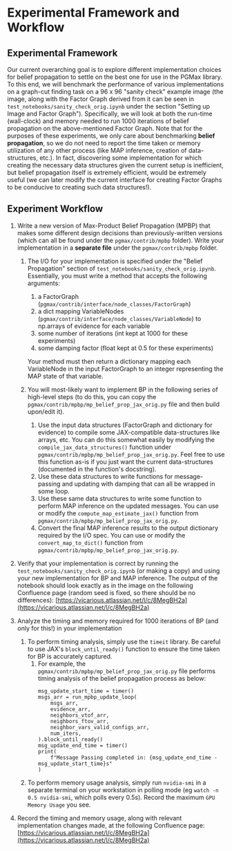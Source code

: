 # Experimental Framework and Workflow
## Experimental Framework
Our current overarching goal is to explore different implementation choices for belief propagation to settle on the best one for use in the PGMax library. To this end, we will benchmark the performance of various implementations on a graph-cut finding task on a 96 x 96 "sanity check" example image (the image, along with the Factor Graph derived from it can be seen in `test_notebooks/sanity_check_orig.ipynb` under the section "Setting up Image and Factor Graph"). Specifically, we will look at both the run-time (wall-clock) and memory needed to run 1000 iterations of belief propagation on the above-mentioned Factor Graph. Note that for the purposes of these experiments, we only care about benchmarking **belief propagation**, so we do not need to report the time taken or memory utilization of any other process (like MAP inference, creation of data-structures, etc.). In fact, discovering some implementation for which creating the necessary data structures given the current setup is inefficient, but belief propagation itself is extremely efficient, would be extremely useful (we can later modify the current interface for creating Factor Graphs to be conducive to creating such data structures!).

## Experiment Workflow
1. Write a new version of Max-Product Belief Propagation (MPBP) that makes some different design decisions than previously-written versions (which can all be found under the `pgmax/contrib/mpbp` folder). Write your implementation in a **separate file** under the `pgmax/contrib/mpbp` folder.
    1. The I/O for your implementation is specified under the "Belief Propagation" section of `test_notebooks/sanity_check_orig.ipynb`. Essentially, you must write a method that accepts the following arguments:
        1. a FactorGraph (`pgmax/contrib/interface/node_classes/FactorGraph`)
        1. a dict mapping VariableNodes (`pgmax/contrib/interface/node_classes/VariableNode`) to np.arrays of evidence for each variable
        1. some number of iterations (int kept at 1000 for these experiments)
        1. some damping factor (float kept at 0.5 for these experiments)

        Your method must then return a dictionary mapping each VariableNode in the input FactorGraph to an integer representing the MAP state of that variable.

    1. You will most-likely want to implement BP in the following series of high-level steps (to do this, you can copy the `pgmax/contrib/mpbp/mp_belief_prop_jax_orig.py` file and then build upon/edit it).
        1. Use the input data structures (FactorGraph and dictionary for evidence) to compile some JAX-compatible data-structures like arrays, etc. You can do this somewhat easily by modifying the `compile_jax_data_structures()` function under `pgmax/contrib/mpbp/mp_belief_prop_jax_orig.py`. Feel free to use this function as-is if you just want the current data-structures (documented in the function's docstring).
        1. Use these data structures to write functions for message-passing and updating with damping that can all be wrapped in some loop.
        1. Use these same data structures to write some function to perform MAP inference on the updated messages. You can use or modify the `compute_map_estimate_jax()` function from `pgmax/contrib/mpbp/mp_belief_prop_jax_orig.py`.
        1. Convert the final MAP inference results to the output dictionary required by the I/O spec. You can use or modify the `convert_map_to_dict()` function from `pgmax/contrib/mpbp/mp_belief_prop_jax_orig.py`.

1. Verify that your implementation is correct by running the `test_notebooks/sanity_check_orig.ipynb` (or making a copy) and using your new implementation for BP and MAP inference. The output of the notebook should look exactly as in the image on the following Confluence page (random seed is fixed, so there should be no differences): [https://vicarious.atlassian.net/l/c/8MegBH2a](https://vicarious.atlassian.net/l/c/8MegBH2a)


1. Analyze the timing and memory required for 1000 iterations of BP (and only for this!) in your implementation
    1. To perform timing analysis, simply use the `timeit` library. Be careful to use JAX's `block_until_ready()` function to ensure the time taken for BP is accurately captured.
        1. For example, the `pgmax/contrib/mpbp/mp_belief_prop_jax_orig.py` file performs timing analysis of the belief propagation process as below:
            ```
            msg_update_start_time = timer()
            msgs_arr = run_mpbp_update_loop(
                msgs_arr,
                evidence_arr,
                neighbors_vtof_arr,
                neighbors_ftov_arr,
                neighbor_vars_valid_configs_arr,
                num_iters,
            ).block_until_ready()
            msg_update_end_time = timer()
            print(
                f"Message Passing completed in: {msg_update_end_time - msg_update_start_time}s"
            )
            ```
    1. To perform memory usage analysis, simply run `nvidia-smi` in a separate terminal on your workstation in polling mode (eg `watch -n 0.5 nvidia-smi`, which polls every 0.5s). Record the maximum `GPU Memory Usage` you see.

1. Record the timing and memory usage, along with relevant implementation changes made, at the following Confluence page: [https://vicarious.atlassian.net/l/c/8MegBH2a](https://vicarious.atlassian.net/l/c/8MegBH2a)